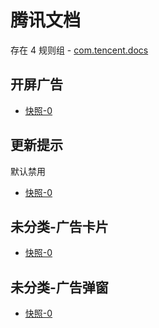 # 腾讯文档

存在 4 规则组 - [com.tencent.docs](/src/apps/com.tencent.docs.ts)

## 开屏广告

- [快照-0](https://i.gkd.li/i/13198082)

## 更新提示

默认禁用

- [快照-0](https://i.gkd.li/i/13198091)

## 未分类-广告卡片

- [快照-0](https://i.gkd.li/i/13198097)

## 未分类-广告弹窗

- [快照-0](https://i.gkd.li/i/13242404)
